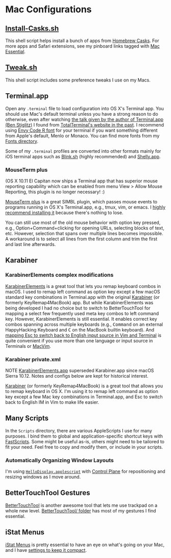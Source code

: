 Mac Configurations
==================

## [Install-Casks.sh](Install-Casks.sh)
This shell script helps install a bunch of apps from [Homebrew Casks](http://caskroom.io).
For more apps and Safari extensions, see my pinboard links tagged with [Mac Essential](https://pinboard.in/u:netj/t:mac/t:essential/).

## [Tweak.sh](Tweak.sh)
This shell script includes some preference tweaks I use on my Macs.

## Terminal.app
Open any `.terminal` file to load configuration into OS X's Terminal app.
You should use Mac's default terminal unless you have a strong reason to do otherwise, even after watching [the talk given by the author of Terminal.app (Ben Stiglitz)][Ben Stiglitz's talk] I found from [TotalTerminal's website in the past][TotalTerminal special guest].
I recommend using [Envy Code R font][] for your terminal if you want something different from Apple's default, Menlo or Monaco.
You can find more fonts from my [Fonts directory](../Fonts#readme).

Some of my `.terminal` profiles are converted into other formats mainly for iOS terminal apps such as [Blink.sh][] (highly recommended) and [Shelly.app][].

### MouseTerm plus
(OS X 10.11 El Capitan now ships a Terminal app that has superior mouse reporting capability which can be enabled from menu View > Allow Mouse Reporting, this plugin is no longer necessary! :)

[MouseTerm plus][] is a great SIMBL plugin, which passes mouse events to programs running in OS X's Terminal.app, e.g., tmux, vim, or emacs.
I [highly recommend installing it](http://superuser.com/a/595284/45702) because there's nothing to lose.

You can still use most of the old mouse behavior with option key pressed, e.g., Option+Command+clicking for opening URLs, selecting blocks of text, etc. However, selection that spans over multiple lines becomes impossible.
A workaround is to select all lines from the first column and trim the first and last line afterwards.


## Karabiner

### KarabinerElements complex modifications
[KarabinerElements][] is a great tool that lets you remap keyboard combos in macOS.
I used to remap left command as option key except a few macOS standard key combinations in Terminal.app with the original [Karabiner][] (or formerly KeyRemap4MacBook) app.
But while KarabinerElements was being developed I had no choice but to switch to BetterTouchTool for mapping a select few frequently used meta key combos to left command key.
However, KarabinerElements is still essential.
It enables correct key combos spanning across multiple keyboards (e.g., <kbd>Command</kbd> on an external HappyHacking Keyboard and <kbd>C</kbd> on the MacBook builtin keyboard).
And [mapping Esc to switch back to English input source in Vim and Terminal](karabiner://karabiner/assets/complex_modifications/import?url=https://github.com/netj/dotfiles/raw/master/Mac/KarabinerElements/vim_esc_to_input_source_abc.json) is quite convenient if you use more than one language or input source in Terminals or [MacVim][].


### Karabiner private.xml
NOTE [KarabinerElements.app][KarabinerElements] superseded Karabiner.app since macOS Sierra 10.12.
Notes and configs below are kept for historical interest.

[Karabiner][] (or formerly KeyRemap4MacBook) is a great tool that allows you to remap keyboard in OS X.
I'm using it to remap left command as option key except a few Mac key combinations in Terminal.app, and Esc to switch back to English IM in Vim to make life easier.


## Many Scripts
In the `Scripts` directory, there are various AppleScripts I use for many purposes.
I bind them to global and application-specific shortcut keys with [FastScripts][].
Some might be useful as-is, others might need to be tailored to fit your need.
Feel free to copy and modify them, or include in your scripts.

### Automatically Organizing Window Layouts
I'm using [`HelloDisplay.applescript`](Scripts/HelloDisplays.applescript) with [Control Plane][] for repositioning and resizing windows as I move around.


## BetterTouchTool Gestures
[BetterTouchTool][] is another awesome tool that lets me use trackpad on a whole new level.
[BetterTouchTool/ folder](BetterTouchTool) has most of my gestures I find essential.


## iStat Menus
[iStat Menus][] is pretty essential to have an eye on what's going on your Mac, and I have [settings to keep it compact](iStat%20Menus%20Settings.ismp).


[TotalTerminal]: http://totalterminal.binaryage.com 
[TotalTerminal special guest]: http://web.archive.org/web/20140805045750/http://totalterminal.binaryage.com/#special-guest
[Ben Stiglitz's talk]: https://confreaks.tv/videos/rubyconf2008-terminal-app
[Envy Code R font]: http://damieng.com/blog/2008/05/26/envy-code-r-preview-7-coding-font-released
[MouseTerm plus]: https://github.com/saitoha/mouseterm-plus#readme
[KarabinerElements]: https://pqrs.org/osx/karabiner/
[Karabiner]: https://pqrs.org/osx/karabiner/document_v10.html
[FastScripts]: http://www.red-sweater.com/fastscripts/
[Control Plane]: http://www.controlplaneapp.com/
[BetterTouchTool]: https://folivora.ai/
[iStat Menus]: https://bjango.com/mac/istatmenus/
[MacVim]: https://macvim-dev.github.io/macvim/
[Blink.sh]: https://www.blink.sh/
[Shelly.app]: https://itunes.apple.com/us/app/shelly-ssh-client/id989642999?mt=8

